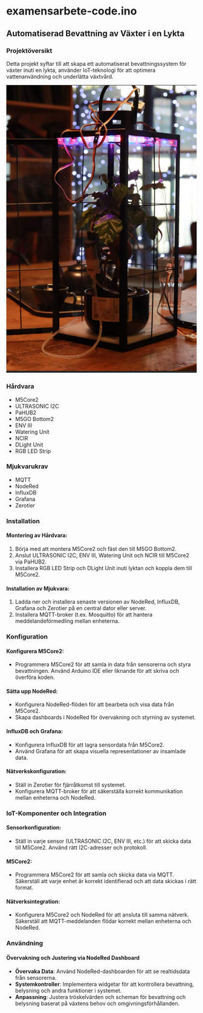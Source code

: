 # examensarbete-code.ino
## Automatiserad Bevattning av Växter i en Lykta

### Projektöversikt
Detta projekt syftar till att skapa ett automatiserat bevattningssystem för växter inuti en lykta, använder IoT-teknologi för att optimera vattenanvändning och underlätta växtvård.

![Bild](./bild/bild.png)


### Hårdvara
- M5Core2
- ULTRASONIC I2C
- PaHUB2
- M5GO Bottom2
- ENV III
- Watering Unit
- NCIR
- DLight Unit
- RGB LED Strip

### Mjukvarukrav
- MQTT
- NodeRed
- InfluxDB
- Grafana
- Zerotier

### Installation
#### Montering av Hårdvara:
1. Börja med att montera M5Core2 och fäst den till M5GO Bottom2.
2. Anslut ULTRASONIC I2C, ENV III, Watering Unit och NCIR till M5Core2 via PaHUB2.
3. Installera RGB LED Strip och DLight Unit inuti lyktan och koppla dem till M5Core2.

#### Installation av Mjukvara:
1. Ladda ner och installera senaste versionen av NodeRed, InfluxDB, Grafana och Zerotier på en central dator eller server.
2. Installera MQTT-broker (t.ex. Mosquitto) för att hantera meddelandeförmedling mellan enheterna.

### Konfiguration
#### Konfigurera M5Core2:
- Programmera M5Core2 för att samla in data från sensorerna och styra bevattningen. Använd Arduino IDE eller liknande för att skriva och överföra koden.

#### Sätta upp NodeRed:
- Konfigurera NodeRed-flöden för att bearbeta och visa data från M5Core2.
- Skapa dashboards i NodeRed för övervakning och styrning av systemet.

#### InfluxDB och Grafana:
- Konfigurera InfluxDB för att lagra sensordata från M5Core2.
- Använd Grafana för att skapa visuella representationer av insamlade data.

#### Nätverkskonfiguration:
- Ställ in Zerotier för fjärråtkomst till systemet.
- Konfigurera MQTT-broker för att säkerställa korrekt kommunikation mellan enheterna och NodeRed.

### IoT-Komponenter och Integration
#### Sensorkonfiguration:
- Ställ in varje sensor (ULTRASONIC I2C, ENV III, etc.) för att skicka data till M5Core2. Använd rätt I2C-adresser och protokoll.

#### M5Core2:
- Programmera M5Core2 för att samla och skicka data via MQTT. Säkerställ att varje enhet är korrekt identifierad och att data skickas i rätt format.

#### Nätverksintegration:
- Konfigurera M5Core2 och NodeRed för att ansluta till samma nätverk. Säkerställ att MQTT-meddelanden flödar korrekt mellan enheterna och NodeRed.

### Användning
#### Övervakning och Justering via NodeRed Dashboard
- **Övervaka Data**: Använd NodeRed-dashboarden för att se realtidsdata från sensorerna.
- **Systemkontroller**: Implementera widgetar för att kontrollera bevattning, belysning och andra funktioner i systemet.
- **Anpassning**: Justera tröskelvärden och scheman för bevattning och belysning baserat på växtens behov och omgivningsförhållanden.


